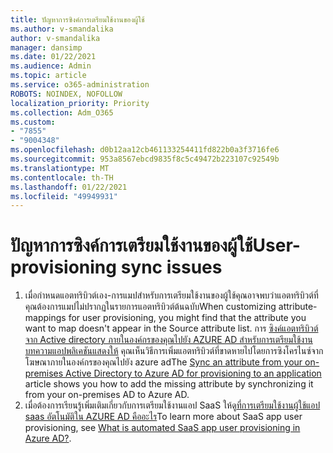 ```yaml
---
title: ปัญหาการซิงค์การเตรียมใช้งานของผู้ใช้
ms.author: v-smandalika
author: v-smandalika
manager: dansimp
ms.date: 01/22/2021
ms.audience: Admin
ms.topic: article
ms.service: o365-administration
ROBOTS: NOINDEX, NOFOLLOW
localization_priority: Priority
ms.collection: Adm_O365
ms.custom:
- "7855"
- "9004348"
ms.openlocfilehash: d0b12aa12cb461133254411fd822b0a3f3716fe6
ms.sourcegitcommit: 953a8567ebcd9835f8c5c49472b223107c92549b
ms.translationtype: MT
ms.contentlocale: th-TH
ms.lasthandoff: 01/22/2021
ms.locfileid: "49949931"
---
```

# <a name="user-provisioning-sync-issues"></a><span data-ttu-id="4cddc-102">ปัญหาการซิงค์การเตรียมใช้งานของผู้ใช้</span><span class="sxs-lookup"><span data-stu-id="4cddc-102">User-provisioning sync issues</span></span>

1. <span data-ttu-id="4cddc-103">เมื่อกำหนดแอตทริบิวต์เอง-การแมปสำหรับการเตรียมใช้งานของผู้ใช้คุณอาจพบว่าแอตทริบิวต์ที่คุณต้องการแมปไม่ปรากฏในรายการแอตทริบิวต์ต้นฉบับ</span><span class="sxs-lookup"><span data-stu-id="4cddc-103">When customizing attribute-mappings for user provisioning, you might find that the attribute you want to map doesn't appear in the Source attribute list.</span></span> <span data-ttu-id="4cddc-104">การ [ซิงค์แอตทริบิวต์จาก Active directory ภายในองค์กรของคุณไปยัง AZURE AD สำหรับการเตรียมใช้งานบทความแอปพลิเคชันแสดงให้](https://docs.microsoft.com/azure/active-directory/app-provisioning/user-provisioning-sync-attributes-for-mapping) คุณเห็นวิธีการเพิ่มแอตทริบิวต์ที่ขาดหายไปโดยการซิงโครไนซ์จากโฆษณาภายในองค์กรของคุณไปยัง azure ad</span><span class="sxs-lookup"><span data-stu-id="4cddc-104">The [Sync an attribute from your on-premises Active Directory to Azure AD for provisioning to an application](https://docs.microsoft.com/azure/active-directory/app-provisioning/user-provisioning-sync-attributes-for-mapping) article shows you how to add the missing attribute by synchronizing it from your on-premises AD to Azure AD.</span></span>
2. <span data-ttu-id="4cddc-105">เมื่อต้องการเรียนรู้เพิ่มเติมเกี่ยวกับการเตรียมใช้งานแอป SaaS ให้ดู[ที่การเตรียมใช้งานผู้ใช้แอป saas อัตโนมัติใน AZURE AD คืออะไร](https://docs.microsoft.com/azure/active-directory/app-provisioning/user-provisioning)</span><span class="sxs-lookup"><span data-stu-id="4cddc-105">To learn more about SaaS app user provisioning, see [What is automated SaaS app user provisioning in Azure AD?](https://docs.microsoft.com/azure/active-directory/app-provisioning/user-provisioning).</span></span>